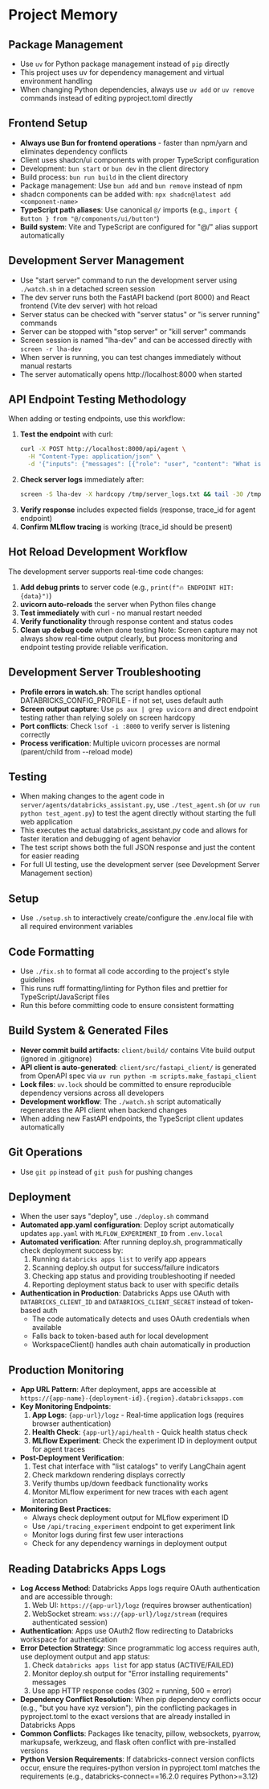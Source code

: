 # Project Memory

## Package Management
- Use `uv` for Python package management instead of `pip` directly
- This project uses uv for dependency management and virtual environment handling
- When changing Python dependencies, always use `uv add` or `uv remove` commands instead of editing pyproject.toml directly

## Frontend Setup
- **Always use Bun for frontend operations** - faster than npm/yarn and eliminates dependency conflicts
- Client uses shadcn/ui components with proper TypeScript configuration
- Development: `bun start` or `bun dev` in the client directory
- Build process: `bun run build` in the client directory  
- Package management: Use `bun add` and `bun remove` instead of npm
- shadcn components can be added with: `npx shadcn@latest add <component-name>`
- **TypeScript path aliases**: Use canonical `@/` imports (e.g., `import { Button } from "@/components/ui/button"`)
- **Build system**: Vite and TypeScript are configured for "@/" alias support automatically

## Development Server Management
- Use "start server" command to run the development server using `./watch.sh` in a detached screen session
- The dev server runs both the FastAPI backend (port 8000) and React frontend (Vite dev server) with hot reload
- Server status can be checked with "server status" or "is server running" commands
- Server can be stopped with "stop server" or "kill server" commands
- Screen session is named "lha-dev" and can be accessed directly with `screen -r lha-dev`
- When server is running, you can test changes immediately without manual restarts
- The server automatically opens http://localhost:8000 when started

## API Endpoint Testing Methodology
When adding or testing endpoints, use this workflow:
1. **Test the endpoint** with curl:
   ```bash
   curl -X POST http://localhost:8000/api/agent \
     -H "Content-Type: application/json" \
     -d '{"inputs": {"messages": [{"role": "user", "content": "What is Databricks?"}]}}'
   ```
2. **Check server logs** immediately after:
   ```bash
   screen -S lha-dev -X hardcopy /tmp/server_logs.txt && tail -30 /tmp/server_logs.txt
   ```
3. **Verify response** includes expected fields (response, trace_id for agent endpoint)
4. **Confirm MLflow tracing** is working (trace_id should be present)

## Hot Reload Development Workflow
The development server supports real-time code changes:
1. **Add debug prints** to server code (e.g., `print(f"🔥 ENDPOINT HIT: {data}")`)
2. **uvicorn auto-reloads** the server when Python files change
3. **Test immediately** with curl - no manual restart needed
4. **Verify functionality** through response content and status codes
5. **Clean up debug code** when done testing
Note: Screen capture may not always show real-time output clearly, but process monitoring and endpoint testing provide reliable verification.

## Development Server Troubleshooting
- **Profile errors in watch.sh**: The script handles optional DATABRICKS_CONFIG_PROFILE - if not set, uses default auth
- **Screen output capture**: Use `ps aux | grep uvicorn` and direct endpoint testing rather than relying solely on screen hardcopy
- **Port conflicts**: Check `lsof -i :8000` to verify server is listening correctly
- **Process verification**: Multiple uvicorn processes are normal (parent/child from --reload mode)

## Testing
- When making changes to the agent code in `server/agents/databricks_assistant.py`, use `./test_agent.sh` (or `uv run python test_agent.py`) to test the agent directly without starting the full web application
- This executes the actual databricks_assistant.py code and allows for faster iteration and debugging of agent behavior
- The test script shows both the full JSON response and just the content for easier reading
- For full UI testing, use the development server (see Development Server Management section)

## Setup
- Use `./setup.sh` to interactively create/configure the .env.local file with all required environment variables

## Code Formatting
- Use `./fix.sh` to format all code according to the project's style guidelines
- This runs ruff formatting/linting for Python files and prettier for TypeScript/JavaScript files
- Run this before committing code to ensure consistent formatting

## Build System & Generated Files
- **Never commit build artifacts**: `client/build/` contains Vite build output (ignored in .gitignore)
- **API client is auto-generated**: `client/src/fastapi_client/` is generated from OpenAPI spec via `uv run python -m scripts.make_fastapi_client`
- **Lock files**: `uv.lock` should be committed to ensure reproducible dependency versions across all developers
- **Development workflow**: The `./watch.sh` script automatically regenerates the API client when backend changes
- When adding new FastAPI endpoints, the TypeScript client updates automatically

## Git Operations
- Use `git pp` instead of `git push` for pushing changes

## Deployment
- When the user says "deploy", use `./deploy.sh` command
- **Automated app.yaml configuration**: Deploy script automatically updates `app.yaml` with `MLFLOW_EXPERIMENT_ID` from `.env.local`
- **Automated verification**: After running deploy.sh, programmatically check deployment success by:
  1. Running `databricks apps list` to verify app appears
  2. Scanning deploy.sh output for success/failure indicators
  3. Checking app status and providing troubleshooting if needed
  4. Reporting deployment status back to user with specific details
- **Authentication in Production**: Databricks Apps use OAuth with `DATABRICKS_CLIENT_ID` and `DATABRICKS_CLIENT_SECRET` instead of token-based auth
  - The code automatically detects and uses OAuth credentials when available
  - Falls back to token-based auth for local development
  - WorkspaceClient() handles auth chain automatically in production

## Production Monitoring
- **App URL Pattern**: After deployment, apps are accessible at `https://{app-name}-{deployment-id}.{region}.databricksapps.com`
- **Key Monitoring Endpoints**:
  1. **App Logs**: `{app-url}/logz` - Real-time application logs (requires browser authentication)
  2. **Health Check**: `{app-url}/api/health` - Quick health status check
  3. **MLflow Experiment**: Check the experiment ID in deployment output for agent traces
- **Post-Deployment Verification**:
  1. Test chat interface with "list catalogs" to verify LangChain agent
  2. Check markdown rendering displays correctly
  3. Verify thumbs up/down feedback functionality works
  4. Monitor MLflow experiment for new traces with each agent interaction
- **Monitoring Best Practices**:
  - Always check deployment output for MLflow experiment ID
  - Use `/api/tracing_experiment` endpoint to get experiment link
  - Monitor logs during first few user interactions
  - Check for any dependency warnings in deployment output

## Reading Databricks Apps Logs
- **Log Access Method**: Databricks Apps logs require OAuth authentication and are accessible through:
  1. Web UI: `https://{app-url}/logz` (requires browser authentication)
  2. WebSocket stream: `wss://{app-url}/logz/stream` (requires authenticated session)
- **Authentication**: Apps use OAuth2 flow redirecting to Databricks workspace for authentication
- **Error Detection Strategy**: Since programmatic log access requires auth, use deployment output and app status:
  1. Check `databricks apps list` for app status (ACTIVE/FAILED)
  2. Monitor deploy.sh output for "Error installing requirements" messages
  3. Use app HTTP response codes (302 = running, 500 = error)
- **Dependency Conflict Resolution**: When pip dependency conflicts occur (e.g., "but you have xyz version"), pin the conflicting packages in pyproject.toml to the exact versions that are already installed in Databricks Apps
- **Common Conflicts**: Packages like tenacity, pillow, websockets, pyarrow, markupsafe, werkzeug, and flask often conflict with pre-installed versions
- **Python Version Requirements**: If databricks-connect version conflicts occur, ensure the requires-python version in pyproject.toml matches the requirements (e.g., databricks-connect==16.2.0 requires Python>=3.12)